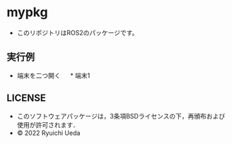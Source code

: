 # mypkg
 * このリポジトリはROS2のパッケージです。
 
 ## 実行例
 * 端末を二つ開く
 　 * 端末1
 
 ## LICENSE

 * このソフトウェアパッケージは，3条項BSDライセンスの下，再頒布および使用が許可されます．
 * © 2022 Ryuichi Ueda

